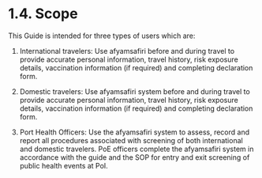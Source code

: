 # 1.4. Scope

This Guide is intended for three types of users which are:

1. International travelers: Use afyamsafiri before and during travel to provide accurate personal information, travel history, risk exposure details, vaccination information (if required) and completing declaration form.

2. Domestic travelers: Use afyamsafiri system before and during travel to provide accurate personal information, travel history, risk exposure details, vaccination information (if required) and completing declaration form.

3. Port Health Officers: Use the afyamsafiri system to assess, record and report all procedures associated with screening of both international and domestic travelers. PoE officers complete the afyamsafiri system in accordance with the guide and the SOP for entry and exit screening of public health events at PoI.
